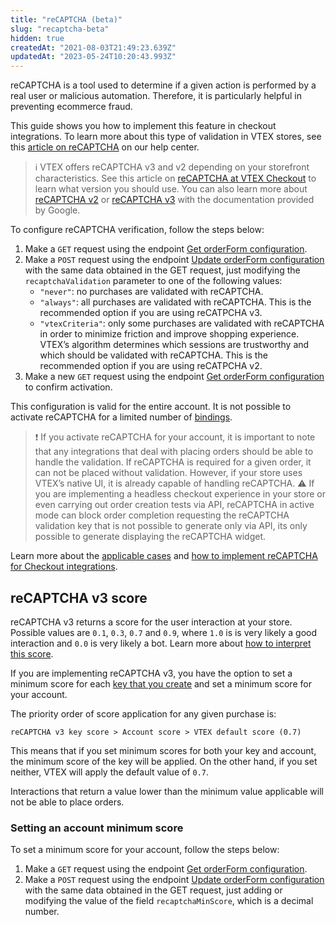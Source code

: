 ```yaml
---
title: "reCAPTCHA (beta)"
slug: "recaptcha-beta"
hidden: true
createdAt: "2021-08-03T21:49:23.639Z"
updatedAt: "2023-05-24T10:20:43.993Z"
---
```


reCAPTCHA is a tool used to determine if a given action is performed by a real user or malicious automation. Therefore, it is particularly helpful in preventing ecommerce fraud.

This guide shows you how to implement this feature in checkout integrations. To learn more about this type of validation in VTEX stores, see this [article on reCAPTCHA](https://help.vtex.com/tutorial/recaptcha-no-checkout--18Te3oDd7f4qcjKu9jhNzP) on our help center.

>ℹ️ VTEX offers reCAPTCHA v3 and v2 depending on your storefront characteristics. See this article on [reCAPTCHA at VTEX Checkout](https://help.vtex.com/en/tutorial/recaptcha-no-checkout--18Te3oDd7f4qcjKu9jhNzP#recaptcha-versions) to learn what version you should use. You can also learn more about [reCAPTCHA v2](https://developers.google.com/recaptcha/docs/display) or [reCAPTCHA v3](https://developers.google.com/recaptcha/docs/v3) with the documentation provided by Google.

To configure reCAPTCHA verification, follow the steps below:

1. Make a `GET` request using the endpoint [Get orderForm configuration](https://developers.vtex.com/docs/api-reference/checkout-api#get-/api/checkout/pvt/configuration/orderForm).
2. Make a `POST` request using the endpoint [Update orderForm configuration](https://developers.vtex.com/docs/api-reference/checkout-api#post-/api/checkout/pvt/configuration/orderForm) with the same data obtained in the GET request, just modifying the  `recaptchaValidation` parameter to one of the following values:
   - `"never"`: no purchases are validated with reCAPTCHA.
   - `"always"`: all purchases are validated with reCAPTCHA. This is the recommended option if you are using reCATPCHA v3.
   - `"vtexCriteria"`: only some purchases are validated with reCAPTCHA in order to minimize friction and improve shopping experience. VTEX’s algorithm determines which sessions are trustworthy and which should be validated with reCAPTCHA. This is the recommended option if you are using reCATPCHA v2.
3. Make a new `GET` request using the endpoint [Get orderForm configuration](https://developers.vtex.com/docs/api-reference/checkout-api#get-/api/checkout/pvt/configuration/orderForm) to confirm activation.

This configuration is valid for the entire account. It is not possible to activate reCAPTCHA for a limited number of [bindings](https://help.vtex.com/en/tutorial/o-que-e-binding--4NcN3NJd0IeYccgWCI8O2W#).

>❗ If you activate reCAPTCHA for your account, it is important to note that any integrations that deal with placing orders should be able to handle the validation. If reCAPTCHA is required for a given order, it can not be placed without validation. However, if your store uses VTEX’s native UI, it is already capable of handling reCAPTCHA.
>⚠️ If you are implementing a headless checkout experience in your store or even carrying out order creation tests via API, reCAPTCHA in active mode can block order completion requesting the reCAPTCHA validation key that is not possible to generate only via API, its only possible to generate displaying the reCAPTCHA widget.

Learn more about the [applicable cases](https://developers.vtex.com/vtex-rest-api/docs/applicable-cases) and [how to implement reCAPTCHA for Checkout integrations](https://developers.vtex.com/vtex-rest-api/docs/implementing-recaptcha-in-integrations-beta).

## reCAPTCHA v3 score

reCAPTCHA v3 returns a score for the user interaction at your store. Possible values are `0.1`, `0.3`, `0.7` and `0.9`, where `1.0` is is very likely a good interaction and `0.0` is very likely a bot. Learn more about [how to interpret this score](https://developers.google.com/recaptcha/docs/v3?#interpreting_the_score).

If you are implementing reCAPTCHA v3, you have the option to set a minimum score for each [key that you create](https://developers.vtex.com/docs/guides/implementing-recaptcha-in-integrations-beta#getting-the-recaptcha-key-for-mobile-implementations) and set a minimum score for your account.

The priority order of score application for any given purchase is:

```
reCAPTCHA v3 key score > Account score > VTEX default score (0.7)
```

This means that if you set minimum scores for both your key and account, the minimum score of the key will be applied. On the other hand, if you set neither, VTEX will apply the default value of `0.7`.

Interactions that return a value lower than the minimum value applicable will not be able to place orders.

### Setting an account minimum score

To set a minimum score for your account, follow the steps below:

1. Make a `GET` request using the endpoint [Get orderForm configuration](https://developers.vtex.com/docs/api-reference/checkout-api#get-/api/checkout/pvt/configuration/orderForm).
2. Make a `POST` request using the endpoint [Update orderForm configuration](https://developers.vtex.com/docs/api-reference/checkout-api#post-/api/checkout/pvt/configuration/orderForm) with the same data obtained in the GET request, just adding or modifying the value of the field `recaptchaMinScore`, which is a decimal number.
